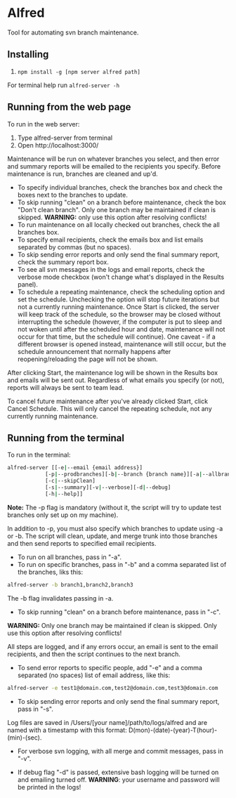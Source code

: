 # Alfred
Tool for automating svn branch maintenance.

## Installing

1. `npm install -g [npm server alfred path]`

For terminal help run `alfred-server -h`

## Running from the web page

To run in the web server:

1. Type alfred-server from terminal
2. Open http://localhost:3000/

Maintenance will be run on whatever branches you select, and then error and summary reports will be emailed to the recipients you specify.  Before maintenance is run, branches are cleaned and up'd.
* To specify individual branches, check the branches box and check the boxes next to the branches to update.
* To skip running "clean" on a branch before maintenance, check the box "Don't clean branch". Only one branch may be maintained if clean is skipped. **WARNING:** only use this option after resolving conflicts!
* To run maintenance on all locally checked out branches, check the all branches box.
* To specify email recipients, check the emails box and list emails separated by commas (but no spaces).
* To skip sending error reports and only send the final summary report, check the summary report box.
* To see all svn messages in the logs and email reports, check the verbose mode checkbox (won't change what's displayed in the Results panel).
* To schedule a repeating maintenance, check the scheduling option and set the schedule. Unchecking the option will stop future iterations but not a currently running maintenance. Once Start is clicked, the server will keep track of the schedule, so the browser may be closed without interrupting the schedule (however, if the computer is put to sleep and not woken until after the scheduled hour and date, maintenance will not occur for that time, but the schedule will continue). One caveat - if a different browser is opened instead, maintenance will still occur, but the schedule announcement that normally happens after reopening/reloading the page will not be shown.

After clicking Start, the maintenance log will be shown in the Results box and emails will be sent out. Regardless of what emails you specify (or not), reports will always be sent to team lead.

To cancel future maintenance after you've already clicked Start, click Cancel Schedule. This will only cancel the repeating schedule, not any currently running maintenance.

## Running from the terminal

To run in the terminal:

```bash
alfred-server [[-e|--email {email address}]
    		[-p|--prodbranches][-b|--branch {branch name}][-a|--allbranches]
    		[-c|--skipClean]
    		[-s|--summary][-v|--verbose][-d|--debug]
    		[-h|--help]]
```

**Note:** The -p flag is mandatory (without it, the script will try to update test branches only set up on my machine).

In addition to -p, you must also specify which branches to update using -a or -b. The script will clean, update, and merge trunk into those branches and then send reports to specified email recipients.
* To run on all branches, pass in "-a".
* To run on specific branches, pass in "-b" and a comma separated list of the branches, liks this:

```bash
alfred-server -b branch1,branch2,branch3
```

The -b flag invalidates passing in -a.

* To skip running "clean" on a branch before maintenance, pass in "-c".

**WARNING:** Only one branch may be maintained if clean is skipped. Only use this option after resolving conflicts!

All steps are logged, and if any errors occur, an email is sent to the email recipients, and then the script continues to the next branch.
* To send error reports to specific people, add "-e" and a comma separated (no spaces) list of email address, like this:

```bash
alfred-server -e test1@domain.com,test2@domain.com,test3@domain.com
```

* To skip sending error reports and only send the final summary report, pass in "-s".

Log files are saved in /Users/[your name]/path/to/logs/alfred and are named with a timestamp with this format: D(mon)-(date)-(year)-T(hour)-(min)-(sec).
* For verbose svn logging, with all merge and commit messages, pass in "-v".

* If debug flag "-d" is passed, extensive bash logging will be turned on and emailing turned off.  **WARNING**: your username and password will be printed in the logs!

